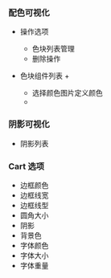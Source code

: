 ### 配色可视化

- 操作选项

  - 色块列表管理
  - 删除操作
- 色块组件列表  +

  - 选择颜色图片定义颜色
  -

### 阴影可视化

- 阴影列表


### Cart 选项

- 边框颜色
- 边框线宽
- 边框线型
- 圆角大小
- 阴影
- 背景色
- 字体颜色
- 字体大小
- 字体重量
